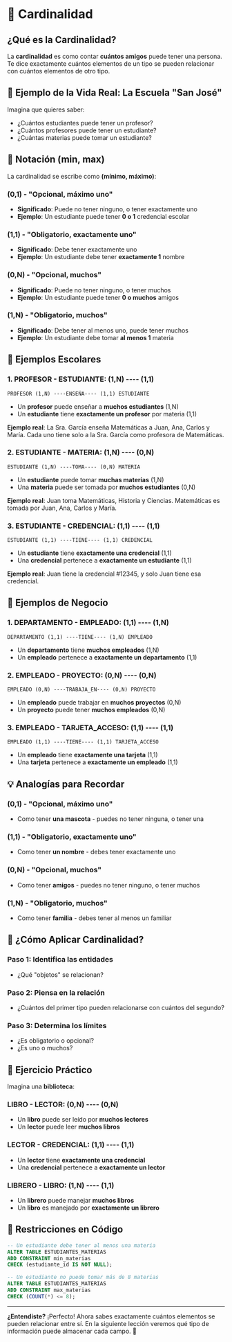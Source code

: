 # 🔢 Cardinalidad

## ¿Qué es la Cardinalidad?

La **cardinalidad** es como contar **cuántos amigos** puede tener una persona. Te dice exactamente cuántos elementos de un tipo se pueden relacionar con cuántos elementos de otro tipo.

## 🏪 Ejemplo de la Vida Real: La Escuela "San José"

Imagina que quieres saber:
- ¿Cuántos estudiantes puede tener un profesor?
- ¿Cuántos profesores puede tener un estudiante?
- ¿Cuántas materias puede tomar un estudiante?

## 🎯 Notación (min, max)

La cardinalidad se escribe como **(mínimo, máximo)**:

### **(0,1)** - "Opcional, máximo uno"
- **Significado**: Puede no tener ninguno, o tener exactamente uno
- **Ejemplo**: Un estudiante puede tener **0 o 1** credencial escolar

### **(1,1)** - "Obligatorio, exactamente uno"
- **Significado**: Debe tener exactamente uno
- **Ejemplo**: Un estudiante debe tener **exactamente 1** nombre

### **(0,N)** - "Opcional, muchos"
- **Significado**: Puede no tener ninguno, o tener muchos
- **Ejemplo**: Un estudiante puede tener **0 o muchos** amigos

### **(1,N)** - "Obligatorio, muchos"
- **Significado**: Debe tener al menos uno, puede tener muchos
- **Ejemplo**: Un estudiante debe tomar **al menos 1** materia

## 🏫 Ejemplos Escolares

### **1. PROFESOR - ESTUDIANTE: (1,N) ---- (1,1)**
```
PROFESOR (1,N) ----ENSEÑA---- (1,1) ESTUDIANTE
```
- Un **profesor** puede enseñar a **muchos estudiantes** (1,N)
- Un **estudiante** tiene **exactamente un profesor** por materia (1,1)

**Ejemplo real**: La Sra. García enseña Matemáticas a Juan, Ana, Carlos y María. Cada uno tiene solo a la Sra. García como profesora de Matemáticas.

### **2. ESTUDIANTE - MATERIA: (1,N) ---- (0,N)**
```
ESTUDIANTE (1,N) ----TOMA---- (0,N) MATERIA
```
- Un **estudiante** puede tomar **muchas materias** (1,N)
- Una **materia** puede ser tomada por **muchos estudiantes** (0,N)

**Ejemplo real**: Juan toma Matemáticas, Historia y Ciencias. Matemáticas es tomada por Juan, Ana, Carlos y María.

### **3. ESTUDIANTE - CREDENCIAL: (1,1) ---- (1,1)**
```
ESTUDIANTE (1,1) ----TIENE---- (1,1) CREDENCIAL
```
- Un **estudiante** tiene **exactamente una credencial** (1,1)
- Una **credencial** pertenece a **exactamente un estudiante** (1,1)

**Ejemplo real**: Juan tiene la credencial #12345, y solo Juan tiene esa credencial.

## 🏪 Ejemplos de Negocio

### **1. DEPARTAMENTO - EMPLEADO: (1,1) ---- (1,N)**
```
DEPARTAMENTO (1,1) ----TIENE---- (1,N) EMPLEADO
```
- Un **departamento** tiene **muchos empleados** (1,N)
- Un **empleado** pertenece a **exactamente un departamento** (1,1)

### **2. EMPLEADO - PROYECTO: (0,N) ---- (0,N)**
```
EMPLEADO (0,N) ----TRABAJA_EN---- (0,N) PROYECTO
```
- Un **empleado** puede trabajar en **muchos proyectos** (0,N)
- Un **proyecto** puede tener **muchos empleados** (0,N)

### **3. EMPLEADO - TARJETA_ACCESO: (1,1) ---- (1,1)**
```
EMPLEADO (1,1) ----TIENE---- (1,1) TARJETA_ACCESO
```
- Un **empleado** tiene **exactamente una tarjeta** (1,1)
- Una **tarjeta** pertenece a **exactamente un empleado** (1,1)

## 💡 Analogías para Recordar

### **(0,1)** - "Opcional, máximo uno"
- Como tener **una mascota** - puedes no tener ninguna, o tener una

### **(1,1)** - "Obligatorio, exactamente uno"
- Como tener **un nombre** - debes tener exactamente uno

### **(0,N)** - "Opcional, muchos"
- Como tener **amigos** - puedes no tener ninguno, o tener muchos

### **(1,N)** - "Obligatorio, muchos"
- Como tener **familia** - debes tener al menos un familiar

## 🚀 ¿Cómo Aplicar Cardinalidad?

### **Paso 1**: Identifica las entidades
- ¿Qué "objetos" se relacionan?

### **Paso 2**: Piensa en la relación
- ¿Cuántos del primer tipo pueden relacionarse con cuántos del segundo?

### **Paso 3**: Determina los límites
- ¿Es obligatorio o opcional?
- ¿Es uno o muchos?

## 🎯 Ejercicio Práctico

Imagina una **biblioteca**:

### **LIBRO - LECTOR: (0,N) ---- (0,N)**
- Un **libro** puede ser leído por **muchos lectores**
- Un **lector** puede leer **muchos libros**

### **LECTOR - CREDENCIAL: (1,1) ---- (1,1)**
- Un **lector** tiene **exactamente una credencial**
- Una **credencial** pertenece a **exactamente un lector**

### **LIBRERO - LIBRO: (1,N) ---- (1,1)**
- Un **librero** puede manejar **muchos libros**
- Un **libro** es manejado por **exactamente un librero**

## 🔧 Restricciones en Código

```sql
-- Un estudiante debe tener al menos una materia
ALTER TABLE ESTUDIANTES_MATERIAS 
ADD CONSTRAINT min_materias 
CHECK (estudiante_id IS NOT NULL);

-- Un estudiante no puede tomar más de 8 materias
ALTER TABLE ESTUDIANTES_MATERIAS 
ADD CONSTRAINT max_materias 
CHECK (COUNT(*) <= 8);
```

---

**¿Entendiste?** ¡Perfecto! Ahora sabes exactamente cuántos elementos se pueden relacionar entre sí. En la siguiente lección veremos qué tipo de información puede almacenar cada campo. 🔢